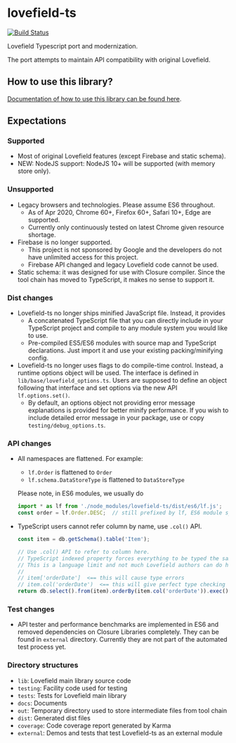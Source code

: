 # lovefield-ts
[![Build Status](https://travis-ci.org/arthurhsu/lovefield-ts.svg?branch=master)](
https://travis-ci.org/arthurhsu/lovefield-ts)

Lovefield Typescript port and modernization.

The port attempts to maintain API compatibility with original Lovefield.

## How to use this library?

[Documentation of how to use this library can be found here](docs/index.md).

## Expectations

### Supported

* Most of original Lovefield features (except Firebase and static schema).
* NEW: NodeJS support: NodeJS 10+ will be supported (with memory store only).

### Unsupported

* Legacy browsers and technologies. Please assume ES6 throughout.
  * As of Apr 2020, Chrome 60+, Firefox 60+, Safari 10+, Edge are supported.
  * Currently only continuously tested on latest Chrome given resource shortage.
* Firebase is no longer supported.
  * This project is not sponsored by Google and the developers do not have
    unlimited access for this project.
  * Firebase API changed and legacy Lovefield code cannot be used.
* Static schema: it was designed for use with Closure compiler. Since the tool
  chain has moved to TypeScript, it makes no sense to support it.

### Dist changes

* Lovefield-ts no longer ships minified JavaScript file. Instead, it provides
  * A concatenated TypeScript file that you can directly include in your
    TypeScript project and compile to any module system you would like to use.
  * Pre-compiled ES5/ES6 modules with source map and TypeScript declarations.
    Just import it and use your existing packing/minifying config.
* Lovefield-ts no longer uses flags to do compile-time control. Instead, a
  runtime options object will be used. The interface is defined in
  `lib/base/lovefield_options.ts`. Users are supposed to define an object
  following that interface and set options via the new API `lf.options.set()`.
  * By default, an options object not providing error message explanations is
    provided for better minify performance. If you wish to include detailed
    error message in your package, use or copy `testing/debug_options.ts`.

### API changes

* All namespaces are flattened. For example:
  * `lf.Order` is flattened to `Order`
  * `lf.schema.DataStoreType` is flattened to `DataStoreType`

  Please note, in ES6 modules, we usually do
  ```javascript
  import * as lf from './node_modules/lovefield-ts/dist/es6/lf.js';
  const order = lf.Order.DESC;  // still prefixed by lf, ES6 module syntax
  ```

* TypeScript users cannot refer column by name, use `.col()` API.
  ```javascript
  const item = db.getSchema().table('Item');

  // Use .col() API to refer to column here.
  // TypeScript indexed property forces everything to be typed the same.
  // This is a language limit and not much Lovefield authors can do here.
  //
  // item['orderDate']  <== this will cause type errors
  // item.col('orderDate')  <== this will give perfect type checking
  return db.select().from(item).orderBy(item.col('orderDate')).exec();
  ```

### Test changes

* API tester and performance benchmarks are implemented in ES6 and removed
  dependencies on Closure Libraries completely. They can be found in
  `external` directory. Currently they are not part of the automated test
  process yet.


### Directory structures

* `lib`: Lovefield main library source code
* `testing`: Facility code used for testing
* `tests`: Tests for Lovefield main library
* `docs`: Documents
* `out`: Temporary directory used to store intermediate files from tool chain
* `dist`: Generated dist files
* `coverage`: Code coverage report generated by Karma
* `external`: Demos and tests that test Lovefield-ts as an external module
